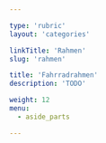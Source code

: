 ```yaml
---

type: 'rubric'
layout: 'categories'

linkTitle: 'Rahmen'
slug: 'rahmen'

title: 'Fahrradrahmen' 
description: 'TODO'

weight: 12
menu:
  - aside_parts

---
```

